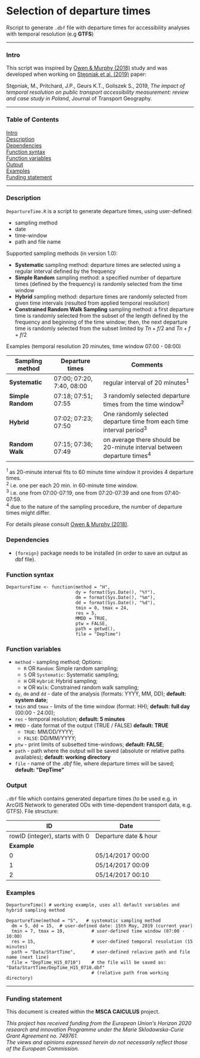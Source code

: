 # Selection of departure times

Rscript to generate `.dbf` file with departure times for accessibility analyses with temporal resolution (e.g **GTFS**)

___

### Intro

This script was inspired by [Owen & Murphy (2018)](https://trid.trb.org/view/1497217) study and was developed when working on [Stępniak et al. (2019)](https://doi.org/10.1016/j.jtrangeo.2019.01.007) paper:

Stępniak, M., Pritchard, J.P., Geurs K.T., Goliszek S., 2019, *The impact of temporal resolution on public transport accessibility measurement: review and case study in Poland*, Journal of Transport Geography.

___

### Table of Contents
[Intro](#intro)<br>
[Description](#description)<br>
[Dependencies](#dependencies)<br>
[Function syntax](#function-syntax)<br>
[Function variables](#function-variables)<br>
[Output](#output)<br>
[Examples](#examples)<br>
[Funding statement](#funding-statement)<br>

___

### Description

`DepartureTime.R` is a script to generate departure times, using user-defined:

+ sampling method
+ date
+ time-window
+ path and file name

Supported sampling methods (in version 1.0):

+ **Systematic** sampling method: departure times are selected using a regular interval defined by the frequency 
+ **Simple Random** sampling method: a specified number of departure times (defined by the frequency) is randomly selected from the time window
+ **Hybrid** sampling method: departure times are randomly selected from given time intervals (resulted from applied temporal resolution)
+ **Constrained Random Walk Sampling** sampling method: a first departure time is randomly selected from the subset of the length defined by the frequency and beginning of the time window; then, the next departure time is randomly selected from the subset limited by $Tn+f/2$ and $Tn+f+f/2$

Examples (temporal resolution 20 minutes, time window 07:00 - 08:00)

Sampling method | Departure times | Comments
------------ | ------------- | -------------
**Systematic** | 07:00; 07:20, 7:40, 08:00 | regular interval of 20 minutes<sup>1</sup>
**Simple Random** | 07:18; 07:51; 07:55 | 3 randomly selected departure times from the time window<sup>2</sup>
**Hybrid** | 07:02; 07:23; 07:50 | One randomly selected departure time from each time interval period<sup>3</sup>
**Random Walk** | 07:15; 07:36; 07:49 | on average there should be 20-minute interval between departure times<sup>4</sup>


<sup>1</sup>  as 20-minute interval fits to 60 minute time window it provides 4 departure times.   
<sup>2</sup>  i.e. one per each 20 min. in 60-minute time window.  
<sup>3</sup>  i.e. one from 07:00-07:19, one from 07:20-07:39 and one from 07:40-07:59.  
<sup>4</sup>  due to the nature of the sampling procedure, the number of departure times might differ.

For details please consult [Owen & Murphy (2018)](https://trid.trb.org/view/1497217).



### Dependencies

+ `{foreign}` package needs to be installed (in order to save an output as dbf file).

### Function syntax

```
DepartureTime <- function(method = "H",
                          dy = format(Sys.Date(), "%Y"),  
                          dm = format(Sys.Date(), "%m"), 
                          dd = format(Sys.Date(), "%d"),
                          tmin = 0, tmax = 24,
                          res = 5,
                          MMDD = TRUE,
                          ptw = FALSE,
                          path = getwd(),
                          file = "DepTime")
```

### Function variables

+ `method` - sampling method; Options:
    + `R` OR `Random`: Simple random sampling;
    + `S` OR `Systematic`: Systematic sampling;
    + `H` OR `Hybrid`: Hybrid sampling;
    + `W` OR `Walk`: Constrained random walk sampling;
+ `dy`, `dm` and `dd` - date of the analysis (formats: YYYY, MM, DD); **default: system date**;
+ `tmin` and `tmax` - limits of the time window (format: HH); **default: full day** (00:00 - 24:00);
+ `res` - temporal resolution; **default: 5 minutes**
+ `MMDD` - date format of the output (TRUE / FALSE) **default: TRUE**
    + `TRUE`: MM/DD/YYYY;
    + `FALSE`: DD/MM/YYYY;
+ `ptw` - print limits of subsetted time-windows; **default: FALSE**;
+ `path` - path where the output will be saved (absolute or relative paths availables); **default: working directory**
+ `file` - name of the *.dbf* file, where departure times will be saved; **default: "DepTime"**

### Output

`.dbf` file which contains generated departure times (to be used e.g. in ArcGIS Network to generated ODs with time-dependent transport data, e.g. GTFS). File structure:

ID | Date
------------ | -------------
rowID (integer), starts with 0 | Departure date & hour
**Example** |   
0 | 05/14/2017  00:00
1 | 05/14/2017  00:09
2 | 05/14/2017  00:10

### Examples

```
DepartureTime() # working example, uses all default variables and hybrid sampling method
```

```
DepartureTime(method = "S",   # systematic sampling method
  dm = 5, dd = 15,  # user-defined date: 15th May, 2019 (current year)
  tmin = 7, tmax = 10,          # user-defined time window (07:00 - 10:00)
  res = 15,                     # user-defined temporal resolution (15 minutes)
  path = "Data/StartTime",      # user-defined relavive path and file name (next line)
  file = "DepTime_H15_0710")    # the file will be saved as: "Data/StartTime/DepTime_H15_0710.dbf" 
                                # (relative path from working directory)

```



___


### Funding statement

This document is created within the **MSCA CAlCULUS** project.  

*This project has received funding from the European Union's Horizon 2020 research and innovation Programme under the Marie Sklodowska-Curie Grant Agreement no. 749761.*  
*The views and opinions expressed herein do not necessarily reflect those of the European Commission.*


